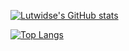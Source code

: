 [![Lutwidse's GitHub stats](https://github-readme-stats.vercel.app/api?username=web3dozie&show_icons=true&theme=dark)](https://github.com/anuraghazra/github-readme-stats)
  
[![Top Langs](https://github-readme-stats.vercel.app/api/top-langs/?username=web3dozie&layout=compact&theme=dark&hide=html)](https://github.com/anuraghazra/github-readme-stats)
